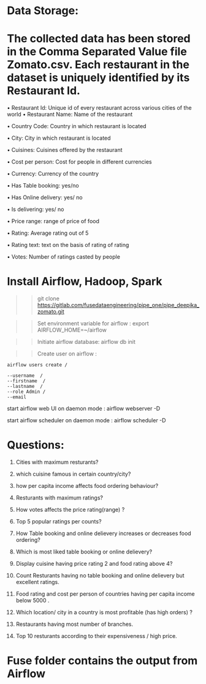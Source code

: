 # Data Storage:

# The collected data has been stored in the Comma Separated Value file Zomato.csv. Each restaurant in the dataset is uniquely identified by its Restaurant Id.

• Restaurant Id: Unique id of every restaurant across various cities of the world
• Restaurant Name: Name of the restaurant

• Country Code: Country in which restaurant is located

• City: City in which restaurant is located

• Cuisines: Cuisines offered by the restaurant

• Cost per person: Cost for people in different currencies

• Currency: Currency of the country

• Has Table booking: yes/no

• Has Online delivery: yes/ no

• Is delivering: yes/ no

• Price range: range of price of food

• Rating: Average rating out of 5

• Rating text: text on the basis of rating of rating

• Votes: Number of ratings casted by people

# Install Airflow, Hadoop, Spark

>>git clone https://gitlab.com/fusedataengineering/pipe_one/pipe_deepika_zomato.git

>>Set environment variable for airflow :  export AIRFLOW_HOME=~/airflow

>>Initiate airflow database: airflow db init

>>Create user on airflow :

    airflow users create /

    --username  /
    --firstname  /
    --lastname  /
    --role Admin /
    --email 




start airflow web UI on daemon mode : airflow webserver -D

start airflow scheduler on daemon mode : airflow scheduler -D


# Questions:


1. Cities with maximum resturants?

2. which cuisine famous in certain country/city?

3. how per capita income affects food ordering behaviour?

4. Resturants with maximum ratings?

5. How votes affects the price rating(range) ?

6. Top 5 popular ratings per counts?

7. How Table booking and  online delievery increases or decreases food ordering?

8. Which is most liked table booking or online delievery?

9. Display cuisine having price rating 2 and food rating above 4?

10. Count Resturants having no table booking and online delievery  but excellent ratings.

11. Food rating and cost per person of countries having per capita income below 5000 .

12. Which location/ city in a country is most profitable (has high orders) ?

13. Restaurants having most number of branches.

14. Top 10 resturants according to their expensiveness / high price.



# Fuse folder contains the output from Airflow
